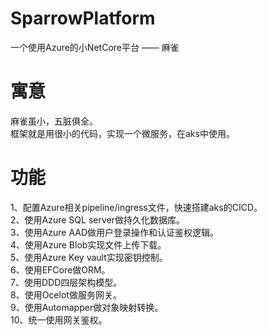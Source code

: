 # SparrowPlatform
一个使用Azure的小NetCore平台 —— 麻雀

# 寓意
麻雀虽小，五脏俱全。  
框架就是用很小的代码，实现一个微服务，在aks中使用。

# 功能
1、配置Azure相关pipeline/ingress文件，快速搭建aks的CICD。  
2、使用Azure SQL server做持久化数据库。  
3、使用Azure AAD做用户登录操作和认证鉴权逻辑。  
4、使用Azure Blob实现文件上传下载。  
5、使用Azure Key vault实现密钥控制。  
6、使用EFCore做ORM。   
7、使用DDD四层架构模型。  
8、使用Ocelot做服务网关。  
9、使用Automapper做对象映射转换。  
10、统一使用网关鉴权。


